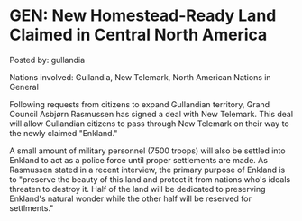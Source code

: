 # GEN: New Homestead-Ready Land Claimed in Central North America

Posted by: gullandia

Nations involved: Gullandia, New Telemark, North American Nations in General

Following requests from citizens to expand Gullandian territory, Grand Council Asbjørn Rasmussen has signed a deal with New Telemark. This deal will allow Gullandian citizens to pass through New Telemark on their way to the newly claimed "Enkland."

 A small amount of military personnel (7500 troops) will also be settled into Enkland to act as a police force until proper settlements are made. As Rasmussen stated in a recent interview, the primary purpose of Enkland is to "preserve the beauty of this land and protect it from nations who's ideals threaten to destroy it. Half of the land will be dedicated to preserving Enkland's natural wonder while the other half will be reserved for settlments."